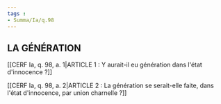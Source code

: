 ```yaml
---
tags : 
- Summa/Ia/q.98
---
```


## LA GÉNÉRATION

[[CERF Ia, q. 98, a. 1|ARTICLE 1 : Y aurait-il eu génération dans l'état d'innocence ?]]

[[CERF Ia, q. 98, a. 2|ARTICLE 2 : La génération se serait-elle faite, dans l'état d'innocence, par union charnelle ?]]

